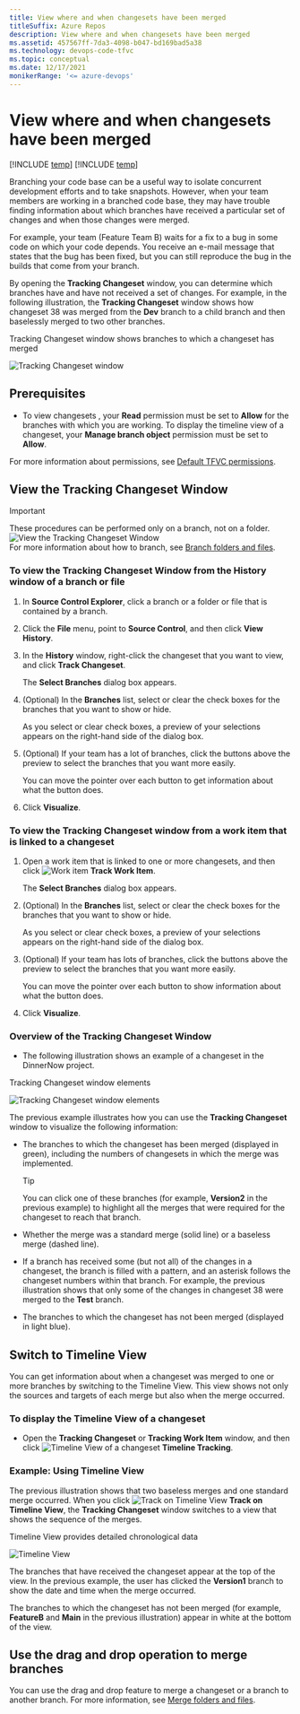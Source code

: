 ```yaml
---
title: View where and when changesets have been merged
titleSuffix: Azure Repos
description: View where and when changesets have been merged
ms.assetid: 457567ff-7da3-4098-b047-bd169bad5a38
ms.technology: devops-code-tfvc
ms.topic: conceptual
ms.date: 12/17/2021
monikerRange: '<= azure-devops'
---
```



# View where and when changesets have been merged

[!INCLUDE [temp](../includes/version-tfs-2013-cloud.md)]
[!INCLUDE [temp](../includes/version-vs-2013-vs-2019.md)]


Branching your code base can be a useful way to isolate concurrent development efforts and to take snapshots. However, when your team members are working in a branched code base, they may have trouble finding information about which branches have received a particular set of changes and when those changes were merged.

For example, your team (Feature Team B) waits for a fix to a bug in some code on which your code depends. You receive an e-mail message that states that the bug has been fixed, but you can still reproduce the bug in the builds that come from your branch.

By opening the **Tracking Changeset** window, you can determine which branches have and have not received a set of changes. For example, in the following illustration, the **Tracking Changeset** window shows how changeset 38 was merged from the **Dev** branch to a child branch and then baselessly merged to two other branches.

Tracking Changeset window shows branches to which a changeset has merged

![Tracking Changeset window](media/view-where-when-changesets-have-been-merged/IC451984.png)

## Prerequisites

- To view changesets , your **Read** permission must be set to **Allow** for the branches with which you are working. 
To display the timeline view of a changeset,  your **Manage branch object** permission must be set to **Allow**. 

For more information about permissions, see [Default TFVC permissions](../../organizations/security/default-tfvc-permissions.md).

## View the Tracking Changeset Window

> [!IMPORTANT]   
> These procedures can be performed only on a branch, not on a folder.  
> ![View the Tracking Changeset Window](media/view-where-when-changesets-have-been-merged/IC268252.png)  
> For more information about how to branch, see [Branch folders and files](branch-folders-files.md).

### To view the Tracking Changeset Window from the History window of a branch or file

1.  In **Source Control Explorer**, click a branch or a folder or file that is contained by a branch.

2.  Click the **File** menu, point to **Source Control**, and then click **View History**.

3.  In the **History** window, right-click the changeset that you want to view, and click **Track Changeset**.

    The **Select Branches** dialog box appears.

4.  (Optional) In the **Branches** list, select or clear the check boxes for the branches that you want to show or hide.

    As you select or clear check boxes, a preview of your selections appears on the right-hand side of the dialog box.

5.  (Optional) If your team has a lot of branches, click the buttons above the preview to select the branches that you want more easily.

    You can move the pointer over each button to get information about what the button does.

6.  Click **Visualize**.

### To view the Tracking Changeset window from a work item that is linked to a changeset

1.  Open a work item that is linked to one or more changesets, and then click ![Work item](media/view-where-when-changesets-have-been-merged/IC267918.gif) **Track Work Item**.

    The **Select Branches** dialog box appears.

2.  (Optional) In the **Branches** list, select or clear the check boxes for the branches that you want to show or hide.

    As you select or clear check boxes, a preview of your selections appears on the right-hand side of the dialog box.

3.  (Optional) If your team has lots of branches, click the buttons above the preview to select the branches that you want more easily.

    You can move the pointer over each button to show information about what the button does.

4.  Click **Visualize**.

### Overview of the Tracking Changeset Window

-   The following illustration shows an example of a changeset in the DinnerNow project.

Tracking Changeset window elements

![Tracking Changeset window elements](media/view-where-when-changesets-have-been-merged/IC451985.png)

The previous example illustrates how you can use the **Tracking Changeset** window to visualize the following information:

-   The branches to which the changeset has been merged (displayed in green), including the numbers of changesets in which the merge was implemented.

	> [!TIP]
	> You can click one of these branches (for example, **Version2** in the previous example) to highlight all the merges that were required for the changeset to reach that branch.

-   Whether the merge was a standard merge (solid line) or a baseless merge (dashed line).

-   If a branch has received some (but not all) of the changes in a changeset, the branch is filled with a pattern, and an asterisk follows the changeset numbers within that branch. For example, the previous illustration shows that only some of the changes in changeset 38 were merged to the **Test** branch.

-   The branches to which the changeset has not been merged (displayed in light blue).

## Switch to Timeline View

You can get information about when a changeset was merged to one or more branches by switching to the Timeline View. This view shows not only the sources and targets of each merge but also when the merge occurred.


### To display the Timeline View of a changeset

-   Open the **Tracking Changeset** or **Tracking Work Item** window, and then click ![Timeline View of a changeset](media/view-where-when-changesets-have-been-merged/IC267920.gif) **Timeline Tracking**.

### Example: Using Timeline View

The previous illustration shows that two baseless merges and one standard merge occurred. When you click ![Track on Timeline View](media/view-where-when-changesets-have-been-merged/IC267920.gif) **Track on Timeline View**, the **Tracking Changeset** window switches to a view that shows the sequence of the merges.

Timeline View provides detailed chronological data

![Timeline View](media/view-where-when-changesets-have-been-merged/IC348439.png)

The branches that have received the changeset appear at the top of the view. In the previous example, the user has clicked the **Version1** branch to show the date and time when the merge occurred.

The branches to which the changeset has not been merged (for example, **FeatureB** and **Main** in the previous illustration) appear in white at the bottom of the view.

## Use the drag and drop operation to merge branches

You can use the drag and drop feature to merge a changeset or a branch to another branch. For more information, see [Merge folders and files](merge-folders-files.md).
